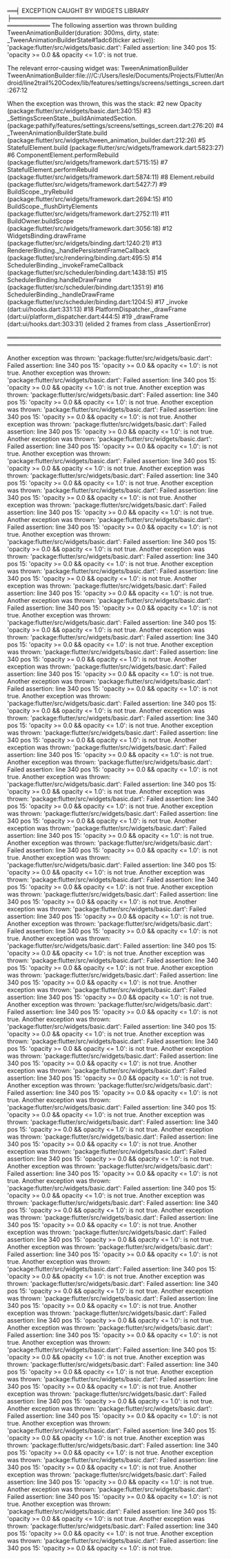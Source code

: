 ══╡ EXCEPTION CAUGHT BY WIDGETS LIBRARY ╞═══════════════════════════════════════════════════════════
The following assertion was thrown building TweenAnimationBuilder<double>(duration: 300ms, dirty,
state: _TweenAnimationBuilderState<double>#1adc6(ticker active)):
'package:flutter/src/widgets/basic.dart': Failed assertion: line 340 pos 15: 'opacity >= 0.0 &&
opacity <= 1.0': is not true.

The relevant error-causing widget was:
  TweenAnimationBuilder<double>
  TweenAnimationBuilder:file:///C:/Users/lesle/Documents/Projects/Flutter/Android/line2trail%20Codex/lib/features/settings/screens/settings_screen.dart:267:12

When the exception was thrown, this was the stack:
#2      new Opacity (package:flutter/src/widgets/basic.dart:340:15)
#3      _SettingsScreenState._buildAnimatedSection.<anonymous closure> (package:pathify/features/settings/screens/settings_screen.dart:276:20)
#4      _TweenAnimationBuilderState.build (package:flutter/src/widgets/tween_animation_builder.dart:212:26)
#5      StatefulElement.build (package:flutter/src/widgets/framework.dart:5823:27)
#6      ComponentElement.performRebuild (package:flutter/src/widgets/framework.dart:5715:15)
#7      StatefulElement.performRebuild (package:flutter/src/widgets/framework.dart:5874:11)
#8      Element.rebuild (package:flutter/src/widgets/framework.dart:5427:7)
#9      BuildScope._tryRebuild (package:flutter/src/widgets/framework.dart:2694:15)
#10     BuildScope._flushDirtyElements (package:flutter/src/widgets/framework.dart:2752:11)
#11     BuildOwner.buildScope (package:flutter/src/widgets/framework.dart:3056:18)
#12     WidgetsBinding.drawFrame (package:flutter/src/widgets/binding.dart:1240:21)
#13     RendererBinding._handlePersistentFrameCallback (package:flutter/src/rendering/binding.dart:495:5)
#14     SchedulerBinding._invokeFrameCallback (package:flutter/src/scheduler/binding.dart:1438:15)
#15     SchedulerBinding.handleDrawFrame (package:flutter/src/scheduler/binding.dart:1351:9)
#16     SchedulerBinding._handleDrawFrame (package:flutter/src/scheduler/binding.dart:1204:5)
#17     _invoke (dart:ui/hooks.dart:331:13)
#18     PlatformDispatcher._drawFrame (dart:ui/platform_dispatcher.dart:444:5)
#19     _drawFrame (dart:ui/hooks.dart:303:31)
(elided 2 frames from class _AssertionError)

════════════════════════════════════════════════════════════════════════════════════════════════════

Another exception was thrown: 'package:flutter/src/widgets/basic.dart': Failed assertion: line 340 pos 15: 'opacity >= 0.0 && opacity <= 1.0': is not true.
Another exception was thrown: 'package:flutter/src/widgets/basic.dart': Failed assertion: line 340 pos 15: 'opacity >= 0.0 && opacity <= 1.0': is not true.
Another exception was thrown: 'package:flutter/src/widgets/basic.dart': Failed assertion: line 340 pos 15: 'opacity >= 0.0 && opacity <= 1.0': is not true.
Another exception was thrown: 'package:flutter/src/widgets/basic.dart': Failed assertion: line 340 pos 15: 'opacity >= 0.0 && opacity <= 1.0': is not true.
Another exception was thrown: 'package:flutter/src/widgets/basic.dart': Failed assertion: line 340 pos 15: 'opacity >= 0.0 && opacity <= 1.0': is not true.
Another exception was thrown: 'package:flutter/src/widgets/basic.dart': Failed assertion: line 340 pos 15: 'opacity >= 0.0 && opacity <= 1.0': is not true.
Another exception was thrown: 'package:flutter/src/widgets/basic.dart': Failed assertion: line 340 pos 15: 'opacity >= 0.0 && opacity <= 1.0': is not true.
Another exception was thrown: 'package:flutter/src/widgets/basic.dart': Failed assertion: line 340 pos 15: 'opacity >= 0.0 && opacity <= 1.0': is not true.
Another exception was thrown: 'package:flutter/src/widgets/basic.dart': Failed assertion: line 340 pos 15: 'opacity >= 0.0 && opacity <= 1.0': is not true.
Another exception was thrown: 'package:flutter/src/widgets/basic.dart': Failed assertion: line 340 pos 15: 'opacity >= 0.0 && opacity <= 1.0': is not true.
Another exception was thrown: 'package:flutter/src/widgets/basic.dart': Failed assertion: line 340 pos 15: 'opacity >= 0.0 && opacity <= 1.0': is not true.
Another exception was thrown: 'package:flutter/src/widgets/basic.dart': Failed assertion: line 340 pos 15: 'opacity >= 0.0 && opacity <= 1.0': is not true.
Another exception was thrown: 'package:flutter/src/widgets/basic.dart': Failed assertion: line 340 pos 15: 'opacity >= 0.0 && opacity <= 1.0': is not true.
Another exception was thrown: 'package:flutter/src/widgets/basic.dart': Failed assertion: line 340 pos 15: 'opacity >= 0.0 && opacity <= 1.0': is not true.
Another exception was thrown: 'package:flutter/src/widgets/basic.dart': Failed assertion: line 340 pos 15: 'opacity >= 0.0 && opacity <= 1.0': is not true.
Another exception was thrown: 'package:flutter/src/widgets/basic.dart': Failed assertion: line 340 pos 15: 'opacity >= 0.0 && opacity <= 1.0': is not true.
Another exception was thrown: 'package:flutter/src/widgets/basic.dart': Failed assertion: line 340 pos 15: 'opacity >= 0.0 && opacity <= 1.0': is not true.
Another exception was thrown: 'package:flutter/src/widgets/basic.dart': Failed assertion: line 340 pos 15: 'opacity >= 0.0 && opacity <= 1.0': is not true.
Another exception was thrown: 'package:flutter/src/widgets/basic.dart': Failed assertion: line 340 pos 15: 'opacity >= 0.0 && opacity <= 1.0': is not true.
Another exception was thrown: 'package:flutter/src/widgets/basic.dart': Failed assertion: line 340 pos 15: 'opacity >= 0.0 && opacity <= 1.0': is not true.
Another exception was thrown: 'package:flutter/src/widgets/basic.dart': Failed assertion: line 340 pos 15: 'opacity >= 0.0 && opacity <= 1.0': is not true.
Another exception was thrown: 'package:flutter/src/widgets/basic.dart': Failed assertion: line 340 pos 15: 'opacity >= 0.0 && opacity <= 1.0': is not true.
Another exception was thrown: 'package:flutter/src/widgets/basic.dart': Failed assertion: line 340 pos 15: 'opacity >= 0.0 && opacity <= 1.0': is not true.
Another exception was thrown: 'package:flutter/src/widgets/basic.dart': Failed assertion: line 340 pos 15: 'opacity >= 0.0 && opacity <= 1.0': is not true.
Another exception was thrown: 'package:flutter/src/widgets/basic.dart': Failed assertion: line 340 pos 15: 'opacity >= 0.0 && opacity <= 1.0': is not true.
Another exception was thrown: 'package:flutter/src/widgets/basic.dart': Failed assertion: line 340 pos 15: 'opacity >= 0.0 && opacity <= 1.0': is not true.
Another exception was thrown: 'package:flutter/src/widgets/basic.dart': Failed assertion: line 340 pos 15: 'opacity >= 0.0 && opacity <= 1.0': is not true.
Another exception was thrown: 'package:flutter/src/widgets/basic.dart': Failed assertion: line 340 pos 15: 'opacity >= 0.0 && opacity <= 1.0': is not true.
Another exception was thrown: 'package:flutter/src/widgets/basic.dart': Failed assertion: line 340 pos 15: 'opacity >= 0.0 && opacity <= 1.0': is not true.
Another exception was thrown: 'package:flutter/src/widgets/basic.dart': Failed assertion: line 340 pos 15: 'opacity >= 0.0 && opacity <= 1.0': is not true.
Another exception was thrown: 'package:flutter/src/widgets/basic.dart': Failed assertion: line 340 pos 15: 'opacity >= 0.0 && opacity <= 1.0': is not true.
Another exception was thrown: 'package:flutter/src/widgets/basic.dart': Failed assertion: line 340 pos 15: 'opacity >= 0.0 && opacity <= 1.0': is not true.
Another exception was thrown: 'package:flutter/src/widgets/basic.dart': Failed assertion: line 340 pos 15: 'opacity >= 0.0 && opacity <= 1.0': is not true.
Another exception was thrown: 'package:flutter/src/widgets/basic.dart': Failed assertion: line 340 pos 15: 'opacity >= 0.0 && opacity <= 1.0': is not true.
Another exception was thrown: 'package:flutter/src/widgets/basic.dart': Failed assertion: line 340 pos 15: 'opacity >= 0.0 && opacity <= 1.0': is not true.
Another exception was thrown: 'package:flutter/src/widgets/basic.dart': Failed assertion: line 340 pos 15: 'opacity >= 0.0 && opacity <= 1.0': is not true.
Another exception was thrown: 'package:flutter/src/widgets/basic.dart': Failed assertion: line 340 pos 15: 'opacity >= 0.0 && opacity <= 1.0': is not true.
Another exception was thrown: 'package:flutter/src/widgets/basic.dart': Failed assertion: line 340 pos 15: 'opacity >= 0.0 && opacity <= 1.0': is not true.
Another exception was thrown: 'package:flutter/src/widgets/basic.dart': Failed assertion: line 340 pos 15: 'opacity >= 0.0 && opacity <= 1.0': is not true.
Another exception was thrown: 'package:flutter/src/widgets/basic.dart': Failed assertion: line 340 pos 15: 'opacity >= 0.0 && opacity <= 1.0': is not true.
Another exception was thrown: 'package:flutter/src/widgets/basic.dart': Failed assertion: line 340 pos 15: 'opacity >= 0.0 && opacity <= 1.0': is not true.
Another exception was thrown: 'package:flutter/src/widgets/basic.dart': Failed assertion: line 340 pos 15: 'opacity >= 0.0 && opacity <= 1.0': is not true.
Another exception was thrown: 'package:flutter/src/widgets/basic.dart': Failed assertion: line 340 pos 15: 'opacity >= 0.0 && opacity <= 1.0': is not true.
Another exception was thrown: 'package:flutter/src/widgets/basic.dart': Failed assertion: line 340 pos 15: 'opacity >= 0.0 && opacity <= 1.0': is not true.
Another exception was thrown: 'package:flutter/src/widgets/basic.dart': Failed assertion: line 340 pos 15: 'opacity >= 0.0 && opacity <= 1.0': is not true.
Another exception was thrown: 'package:flutter/src/widgets/basic.dart': Failed assertion: line 340 pos 15: 'opacity >= 0.0 && opacity <= 1.0': is not true.
Another exception was thrown: 'package:flutter/src/widgets/basic.dart': Failed assertion: line 340 pos 15: 'opacity >= 0.0 && opacity <= 1.0': is not true.
Another exception was thrown: 'package:flutter/src/widgets/basic.dart': Failed assertion: line 340 pos 15: 'opacity >= 0.0 && opacity <= 1.0': is not true.
Another exception was thrown: 'package:flutter/src/widgets/basic.dart': Failed assertion: line 340 pos 15: 'opacity >= 0.0 && opacity <= 1.0': is not true.
Another exception was thrown: 'package:flutter/src/widgets/basic.dart': Failed assertion: line 340 pos 15: 'opacity >= 0.0 && opacity <= 1.0': is not true.
Another exception was thrown: 'package:flutter/src/widgets/basic.dart': Failed assertion: line 340 pos 15: 'opacity >= 0.0 && opacity <= 1.0': is not true.
Another exception was thrown: 'package:flutter/src/widgets/basic.dart': Failed assertion: line 340 pos 15: 'opacity >= 0.0 && opacity <= 1.0': is not true.
Another exception was thrown: 'package:flutter/src/widgets/basic.dart': Failed assertion: line 340 pos 15: 'opacity >= 0.0 && opacity <= 1.0': is not true.
Another exception was thrown: 'package:flutter/src/widgets/basic.dart': Failed assertion: line 340 pos 15: 'opacity >= 0.0 && opacity <= 1.0': is not true.
Another exception was thrown: 'package:flutter/src/widgets/basic.dart': Failed assertion: line 340 pos 15: 'opacity >= 0.0 && opacity <= 1.0': is not true.
Another exception was thrown: 'package:flutter/src/widgets/basic.dart': Failed assertion: line 340 pos 15: 'opacity >= 0.0 && opacity <= 1.0': is not true.
Another exception was thrown: 'package:flutter/src/widgets/basic.dart': Failed assertion: line 340 pos 15: 'opacity >= 0.0 && opacity <= 1.0': is not true.
Another exception was thrown: 'package:flutter/src/widgets/basic.dart': Failed assertion: line 340 pos 15: 'opacity >= 0.0 && opacity <= 1.0': is not true.
Another exception was thrown: 'package:flutter/src/widgets/basic.dart': Failed assertion: line 340 pos 15: 'opacity >= 0.0 && opacity <= 1.0': is not true.
Another exception was thrown: 'package:flutter/src/widgets/basic.dart': Failed assertion: line 340 pos 15: 'opacity >= 0.0 && opacity <= 1.0': is not true.
Another exception was thrown: 'package:flutter/src/widgets/basic.dart': Failed assertion: line 340 pos 15: 'opacity >= 0.0 && opacity <= 1.0': is not true.
Another exception was thrown: 'package:flutter/src/widgets/basic.dart': Failed assertion: line 340 pos 15: 'opacity >= 0.0 && opacity <= 1.0': is not true.
Another exception was thrown: 'package:flutter/src/widgets/basic.dart': Failed assertion: line 340 pos 15: 'opacity >= 0.0 && opacity <= 1.0': is not true.
Another exception was thrown: 'package:flutter/src/widgets/basic.dart': Failed assertion: line 340 pos 15: 'opacity >= 0.0 && opacity <= 1.0': is not true.
Another exception was thrown: 'package:flutter/src/widgets/basic.dart': Failed assertion: line 340 pos 15: 'opacity >= 0.0 && opacity <= 1.0': is not true.
Another exception was thrown: 'package:flutter/src/widgets/basic.dart': Failed assertion: line 340 pos 15: 'opacity >= 0.0 && opacity <= 1.0': is not true.
Another exception was thrown: 'package:flutter/src/widgets/basic.dart': Failed assertion: line 340 pos 15: 'opacity >= 0.0 && opacity <= 1.0': is not true.
Another exception was thrown: 'package:flutter/src/widgets/basic.dart': Failed assertion: line 340 pos 15: 'opacity >= 0.0 && opacity <= 1.0': is not true.
Another exception was thrown: 'package:flutter/src/widgets/basic.dart': Failed assertion: line 340 pos 15: 'opacity >= 0.0 && opacity <= 1.0': is not true.
Another exception was thrown: 'package:flutter/src/widgets/basic.dart': Failed assertion: line 340 pos 15: 'opacity >= 0.0 && opacity <= 1.0': is not true.
Another exception was thrown: 'package:flutter/src/widgets/basic.dart': Failed assertion: line 340 pos 15: 'opacity >= 0.0 && opacity <= 1.0': is not true.
Another exception was thrown: 'package:flutter/src/widgets/basic.dart': Failed assertion: line 340 pos 15: 'opacity >= 0.0 && opacity <= 1.0': is not true.
Another exception was thrown: 'package:flutter/src/widgets/basic.dart': Failed assertion: line 340 pos 15: 'opacity >= 0.0 && opacity <= 1.0': is not true.
Another exception was thrown: 'package:flutter/src/widgets/basic.dart': Failed assertion: line 340 pos 15: 'opacity >= 0.0 && opacity <= 1.0': is not true.